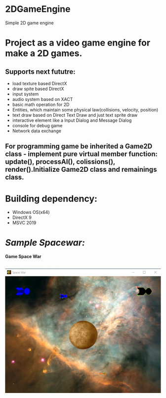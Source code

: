 # 2DGameEngine
Simple 2D game engine
# Project as a video game engine for make a 2D games. 
## Supports next fututre:
* load texture based DirectX
* draw spite based DirectX
* input system
* audio system based on XACT
* basic math operation for 2D
* Entities, which maintain some physical law(collisions, velocity, position)
* text draw based on Direct Text Draw and just text sprite draw
* interactive element like a Input Dialog and Message Dialog
* console for debug game
* Network data exchange
## For programming game be inherited a Game2D class - implement pure virtual member function: update(), processAI(), colissions(), render().Initialize Game2D class and remainings class.

# Building dependency:
* Windows OS(x64)
* DirectX 9
* MSVC 2019

# ***Sample Spacewar:***
<p><b>Game Space War</b></p><br>
<img src="sample/gamesample.png">
